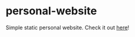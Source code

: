 # personal-website
Simple static personal website. Check it out <a href="https://erictolson.github.io/personal-website-static/" target="_blank" rel="noopener noreferrer">here</a>!
